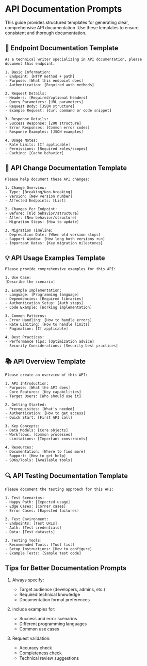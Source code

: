 # API Documentation Prompts

This guide provides structured templates for generating clear, comprehensive API documentation. Use these templates to ensure consistent and thorough documentation.

## 📝 Endpoint Documentation Template

```
As a technical writer specializing in API documentation, please document this endpoint:

1. Basic Information:
- Endpoint: [HTTP method + path]
- Purpose: [What this endpoint does]
- Authentication: [Required auth methods]

2. Request Details:
- Headers: [Required/optional headers]
- Query Parameters: [URL parameters]
- Request Body: [JSON structure]
- Example Request: [Curl command or code snippet]

3. Response Details:
- Success Response: [200 structure]
- Error Responses: [Common error codes]
- Response Examples: [JSON examples]

4. Usage Notes:
- Rate Limits: [If applicable]
- Permissions: [Required roles/scopes]
- Caching: [Cache behavior]
```

## 🔄 API Change Documentation Template

```
Please help document these API changes:

1. Change Overview:
- Type: [Breaking/Non-breaking]
- Version: [New version number]
- Affected Endpoints: [List]

2. Changes Per Endpoint:
- Before: [Old behavior/structure]
- After: [New behavior/structure]
- Migration Steps: [How to update]

3. Migration Timeline:
- Deprecation Date: [When old version stops]
- Support Window: [How long both versions run]
- Important Dates: [Key migration milestones]
```

## 💡 API Usage Examples Template

```
Please provide comprehensive examples for this API:

1. Use Case:
[Describe the scenario]

2. Example Implementation:
- Language: [Programming language]
- Dependencies: [Required libraries]
- Authentication Setup: [Auth steps]
- Code Example: [Working implementation]

3. Common Patterns:
- Error Handling: [How to handle errors]
- Rate Limiting: [How to handle limits]
- Pagination: [If applicable]

4. Best Practices:
- Performance Tips: [Optimization advice]
- Security Considerations: [Security best practices]
```

## 📚 API Overview Template

```
Please create an overview of this API:

1. API Introduction:
- Purpose: [What the API does]
- Core Features: [Key capabilities]
- Target Users: [Who should use it]

2. Getting Started:
- Prerequisites: [What's needed]
- Authentication: [How to get access]
- Quick Start: [First API call]

3. Key Concepts:
- Data Models: [Core objects]
- Workflows: [Common processes]
- Limitations: [Important constraints]

4. Resources:
- Documentation: [Where to find more]
- Support: [How to get help]
- SDKs/Tools: [Available tools]
```

## 🔍 API Testing Documentation Template

```
Please document the testing approach for this API:

1. Test Scenarios:
- Happy Path: [Expected usage]
- Edge Cases: [Corner cases]
- Error Cases: [Expected failures]

2. Test Environment:
- Endpoints: [Test URLs]
- Auth: [Test credentials]
- Data: [Test datasets]

3. Testing Tools:
- Recommended Tools: [Tool list]
- Setup Instructions: [How to configure]
- Example Tests: [Sample test code]
```

## Tips for Better Documentation Prompts

1. Always specify:
   - Target audience (developers, admins, etc.)
   - Required technical knowledge
   - Documentation format preferences

2. Include examples for:
   - Success and error scenarios
   - Different programming languages
   - Common use cases

3. Request validation:
   - Accuracy check
   - Completeness check
   - Technical review suggestions